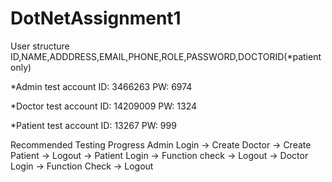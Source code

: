 # DotNetAssignment1

User structure
ID,NAME,ADDDRESS,EMAIL,PHONE,ROLE,PASSWORD,DOCTORID(*patient only)

*Admin test account
ID: 3466263
PW: 6974

*Doctor test account
ID: 14209009
PW: 1324

*Patient test account
ID: 13267
PW: 999

Recommended Testing Progress
Admin Login -> Create Doctor -> Create Patient -> Logout -> Patient Login -> Function check -> Logout -> Doctor Login -> Function Check -> Logout




